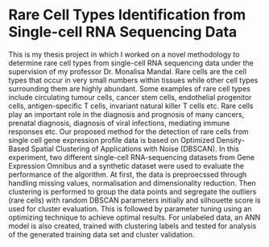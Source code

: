 # Rare Cell Types Identification from Single-cell RNA Sequencing Data

This is my thesis project in which I worked on a novel methodology to determine rare cell types from single-cell RNA sequencing data  under the supervision of my professor Dr. Monalisa Mandal. Rare cells are the cell types that occur in very small numbers within tissues while other cell types surrounding them are highly abundant. Some examples of rare cell types include circulating tumour cells, cancer stem cells, endothelial progenitor cells, antigen-specific T cells, invariant natural killer T cells etc. Rare cells play an important role in the diagnosis and prognosis of many cancers, prenatal diagnosis, diagnosis of viral infections, mediating immune responses etc. Our proposed method for the detection of rare cells from single cell gene expression profile data is based on Optimized Density-Based Spatial Clustering of Applications with Noise (DBSCAN). In this experiment, two different single-cell RNA-sequencing datasets from Gene Expression Omnibus and a synthetic dataset were used to evaluate the performance of the algorithm. At first, the data is preproecssed through handling missing values, normalisation and dimensionality reduction. Then clustering is performed to group the data points and segregate the outliers (rare cells) with random DBSCAN parameters initially and silhouette score is used for cluster evaluation. This is followed by parameter tuning using an optimizing technique to achieve optimal results. For unlabeled data, an ANN model is also created, trained with clustering labels and tested for analysis of the generated training data set and cluster validation.

